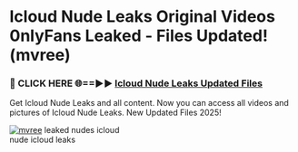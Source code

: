 # Icloud Nude Leaks Original Videos 0nlyFans Leaked - Files Updated! (mvree)

<h3>🔴 CLICK HERE 🌐==►► <a href="https://tinyurl.com/5h6xmrr3" rel="nofollow">Icloud Nude Leaks Updated Files</a></h3>

Get Icloud Nude Leaks and all content. Now you can access all videos and pictures of Icloud Nude Leaks. New Updated Files 2025!

[![mvree](https://i.imgur.com/KVD873Z.gif)](https://tinyurl.com/5h6xmrr3)
leaked nudes icloud<br>
nude icloud leaks